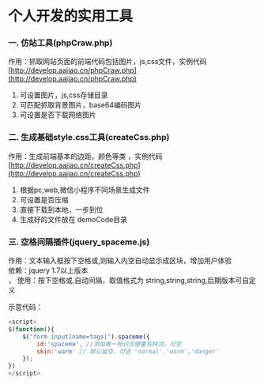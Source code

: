# 个人开发的实用工具
### 一. **仿站工具(phpCraw.php)**
作用：抓取网站页面的前端代码包括图片，js,css文件，实例代码 [http://develop.aajiao.cn/phpCraw.php](http://develop.aajiao.cn/phpCraw.php)<br/>
1. 可设置图片，js,css存储目录
2. 可匹配抓取背景图片，base64编码图片
3. 可设置是否下载网络图片
    
### 二. **生成基础style.css工具(createCss.php)**
作用：生成前端基本的边距，颜色等类 ，实例代码 [http://develop.aajiao.cn/createCss.php](http://develop.aajiao.cn/createCss.php)<br/>

1. 根据pc,web,微信小程序不同场景生成文件
2. 可设置是否压缩
3. 直接下载到本地，一步到位
4. 生成好的文件放在 demoCode目录

### 三. **空格间隔插件(jquery_spaceme.js)**
作用：文本输入框按下空格或,则输入内空自动显示成区块，增加用户体验<br>
依赖：jquery 1.7以上版本<br>，
使用：按下空格或,自动间隔，取值格式为 string,string,string,后期版本可自定义<br>

示意代码：
```javascript
<script>
$(function(){  
    $("form input[name=tags]").spaceme({
		id:'spaceme', //添加唯一标识方便重写样式，可空
		skin:'warm' // 默认留空，可选 'normal','warm','danger'
	});
})
</script>
```
